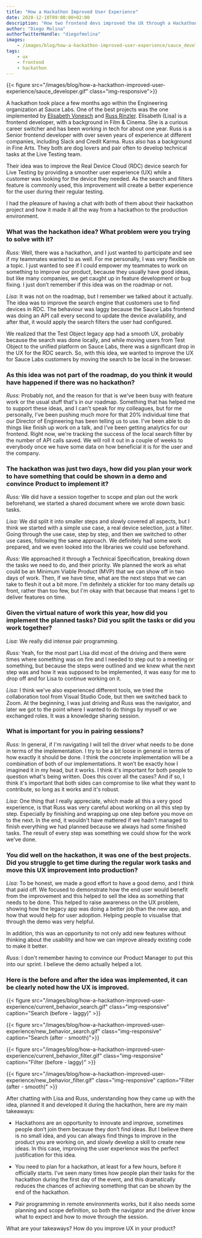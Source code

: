 ```yaml
---
title: "How a Hackathon Improved User Experience"
date: 2020-12-10T09:00:00+02:00
description: "How two frontend devs improved the UX through a Hackathon."
author: "Diego Molina"
authorTwitterHandle: "diegofmolina"
images:
    - /images/blog/how-a-hackathon-improved-user-experience/sauce_developer.png
tags:
    - ux
    - frontend
    - hackathon
---
```


{{< figure src="/images/blog/how-a-hackathon-improved-user-experience/sauce_developer.gif" class="img-responsive">}}

A hackathon took place a few months ago within the Engineering organization at
Sauce Labs. One of the best projects was the one implemented by
[Elisabeth Vonesch](https://www.linkedin.com/in/elisabeth-vonesch/) and
[Russ Rinzler](https://www.linkedin.com/in/russrinzler/). Elisabeth (Lisa) is a
frontend developer, with a background in Film & Cinema. She is a curious career
switcher and has been working in tech for about one year. Russ is a Senior frontend
developer with over seven years of experience at different companies, including Slack
and Credit Karma. Russ also has a background in Fine Arts. They both are dog lovers
and pair often to develop technical tasks at the Live Testing team.

Their idea was to improve the Real Device Cloud (RDC) device search for Live Testing
by providing a smoother user experience (UX) while a customer was looking for the device
they needed. As the search and filters feature is commonly used, this improvement will
create a better experience for the user during their regular testing.

I had the pleasure of having a chat with both of them about their hackathon project and
how it made it all the way from a hackathon to the production environment.


### What was the hackathon idea? What problem were you trying to solve with it?

_Russ:_ Well, there was a hackathon, and I just wanted to participate and see if my teammates
wanted to as well. For me personally, I was very flexible on a topic. I just wanted to see if
I could empower my teammates to work on something to improve our product, because they usually
have good ideas, but like many companies, we get caught up in feature development or bug fixing.
I just don’t remember if this idea was on the roadmap or not.

_Lisa:_ It was not on the roadmap, but I remember we talked about it actually. The idea was to
improve the search engine that customers use to find devices in RDC. The behaviour was laggy
because the Sauce Labs frontend was doing an API call every second to update the device
availability, and after that, it would apply the search filters the user had configured.

We realized that the Test Object legacy app had a smooth UX, probably because the search was done
locally, and while moving users from Test Object to the unified platform on Sauce Labs, there was
a significant drop in the UX for the RDC search. So, with this idea, we wanted to improve the UX
for Sauce Labs customers by moving the search to be local in the browser.

### As this idea was not part of the roadmap, do you think it would have happened if there was no hackathon?

_Russ:_ Probably not, and the reason for that is we've been busy with feature work or the usual
stuff that's in our roadmap. Something that has helped me to support these ideas, and I can't speak
for my colleagues, but for me personally, I've been pushing much more for that 20% individual time
that our Director of Engineering has been telling us to use. I've been able to do things like
finish up work on a talk, and I've been getting analytics for our frontend. Right now, we're tracking
the success of the local search filter by the number of API calls saved. We will roll it out in a
couple of weeks  to everybody once we have some data on how beneficial it is for the user and the company.

### The hackathon was just two days, how did you plan your work to have something that could be shown in a demo and convince Product to implement it?

_Russ:_ We did have a session together to scope and plan out the work beforehand, we started a
shared document where we wrote down basic tasks.

_Lisa:_ We did split it into smaller steps and slowly covered all aspects, but I think we started
with a simple use case, a real device selection, just a filter. Going through the use case, step
by step, and then we switched to other use cases, following the same approach. We definitely had
some work prepared, and we even looked into the libraries we could use beforehand.

_Russ:_ We approached it through a Technical Specification, breaking down the tasks we need to do,
and their priority. We planned the work as what could be an Minimum Viable Product (MVP) that we
can show off in two days of work. Then, if we have time, what are the next steps that we can take
to flesh it out a bit more. I'm definitely a stickler for too many details up front, rather than too
few, but I'm okay with that because that means I get to deliver features on time.

### Given the virtual nature of work this year, how did you implement the planned tasks? Did you split the tasks or did you work together?

_Lisa:_ We really did intense pair programming.

_Russ:_ Yeah, for the most part Lisa did most of the driving and there were times where something
was on fire and I needed to step out to a meeting or something, but because the steps were outlined
and we knew what the next step was and how it was supposed to be implemented, it was easy for me to
drop off and for Lisa to continue working on it.

_Lisa:_ I think we've also experienced different tools, we tried the collaboration tool from Visual
Studio Code, but then we switched back to Zoom. At the beginning, I was just driving and Russ was
the navigator, and later we got to the point where I wanted to do things by myself or we exchanged
roles. It was a knowledge sharing session.

### What is important for you in pairing sessions?

_Russ:_ In general, if I'm navigating I will tell the driver what needs to be done in terms of the
implementation. I try to be a bit loose in general in terms of how exactly it should be done. I
think the concrete implementation will be a combination of both of our implementations. It won’t
be exactly how I imagined it in my head, but it works. I think it's important for both people to
question what's being written. Does this cover all the cases? And if so, I think it's important
that both sides can compromise to like what they want to contribute, so long as it works and it's robust.

_Lisa:_ One thing that I really appreciate, which made all this a very good experience, is that
Russ was very careful about working on all this step by step. Especially by finishing and wrapping
up one step before you move on to the next. In the end, it wouldn't have mattered if we hadn't
managed to finish everything we had planned because we always had some finished tasks. The result
of every step was something we could show for the work we've done.

### You did well on the hackathon, it was one of the best projects. Did you struggle to get time during the regular work tasks and move this UX improvement into production?

_Lisa:_ To be honest, we made a good effort to have a good demo, and I think that paid off. We focused
to demonstrate how the end user would benefit from the improvement and this helped to sell the idea
as something that needs to be done. This helped to raise awareness on the UX problem, showing how
the legacy app was doing a better job than the new app, and how that would help for user adoption.
Helping people to visualise that through the demo was very helpful.

In addition, this was an opportunity to not only add new features without thinking about the usability
and how we can improve already existing code to make it better.

_Russ:_ I don't remember having to convince our Product Manager to put this into our sprint. I believe
the demo actually helped a lot.

### Here is the before and after the idea was implemented, it can be clearly noted how the UX is improved.

{{< figure src="/images/blog/how-a-hackathon-improved-user-experience/current_behavior_search.gif" class="img-responsive" caption="Search (before - laggy)" >}}


{{< figure src="/images/blog/how-a-hackathon-improved-user-experience/new_behavior_search.gif" class="img-responsive" caption="Search (after - smooth)">}}

{{< figure src="/images/blog/how-a-hackathon-improved-user-experience/current_behavior_filter.gif" class="img-responsive" caption="Filter (before - laggy)" >}}


{{< figure src="/images/blog/how-a-hackathon-improved-user-experience/new_behavior_filter.gif" class="img-responsive" caption="Filter (after - smooth)" >}}


After chatting with Lisa and Russ, understanding how they came up with the idea, planned it
and developed it during the hackathon, here are my main takeaways:

- Hackathons are an opportunity to innovate and improve, sometimes people don’t join them
because they don’t find ideas. But I believe there is no small idea, and you can always find
things to improve in the product you are working on, and slowly develop a skill to create new
ideas. In this case, improving the user experience was the perfect justification for this idea.

- You need to plan for a hackathon, at least for a few hours, before it officially starts. I’ve
seen many times how people plan their tasks for the hackathon during the first day of the event,
and this dramatically reduces the chances of achieving something that can be shown by the end
of the hackathon.

- Pair programming in remote environments works, but it also needs some planning and scope definition,
so both the navigator and the driver know what to expect and how to move through the session.


What are your takeaways? How do you improve UX in your product?

